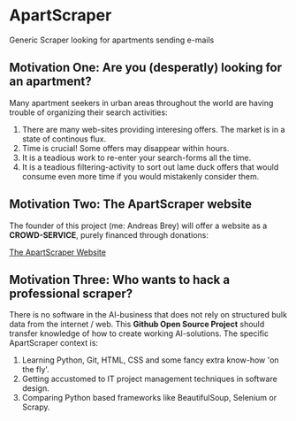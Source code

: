 # ApartScraper
Generic Scraper looking for apartments sending e-mails

## Motivation One: Are you (desperatly) looking for an apartment?

Many apartment seekers in urban areas throughout the world are having trouble 
of organizing their search activities: 

1. There are many web-sites providing interesing offers. The market is in a state of continous flux.
2. Time is crucial! Some offers may disappear within hours.
3. It is a teadious work to re-enter your search-forms all the time.
4. It is a teadious filtering-activity to sort out lame duck offers that would consume even more time if you would mistakenly consider them.

## Motivation Two: The ApartScraper website

The founder of this project (me: Andreas Brey) will offer a website as a **CROWD-SERVICE**, purely financed through donations: 

[The ApartScraper Website](here.comes.the.link.com)

## Motivation Three: Who wants to hack a professional scraper?

There is no software in the AI-business that does not rely on structured bulk data from the internet / web. 
This **Github Open Source Project** should transfer knowledge of how to create working AI-solutions.
The specific ApartScraper context is: 

1. Learning Python, Git, HTML, CSS and some fancy extra know-how 'on the fly'.
2. Getting accustomed to IT project management techniques in software design.
3. Comparing Python based frameworks like BeautifulSoup, Selenium or Scrapy.
